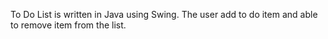 To Do List is written in Java using Swing. The user add to do item and able to remove item from the list.
